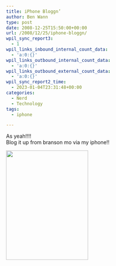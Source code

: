 ```yaml
---
title: iPhone Bloggn’
author: Ben Wann
type: post
date: 2008-12-25T15:50:00+00:00
url: /2008/12/25/iphone-bloggn/
wpil_sync_report3:
  - 1
wpil_links_inbound_internal_count_data:
  - 'a:0:{}'
wpil_links_outbound_internal_count_data:
  - 'a:0:{}'
wpil_links_outbound_external_count_data:
  - 'a:0:{}'
wpil_sync_report2_time:
  - 2023-01-04T23:31:48+00:00
categories:
  - Nerd
  - Technology
tags:
  - iphone

---
```

As yeah!!!!  
Blog it up from branson mo via my iphone!!

[<img decoding="async" loading="lazy" src="https://benwann.com/wp-content/uploads/2008/12/p-640-480-ee600ee7-cd42-42d7-9988-a44eb8af28c9.jpeg" alt="" width="225" height="300" class="alignnone size-full wp-image-364" />][1]

 [1]: https://benwann.com/wp-content/uploads/2008/12/p-640-480-ee600ee7-cd42-42d7-9988-a44eb8af28c9.jpeg